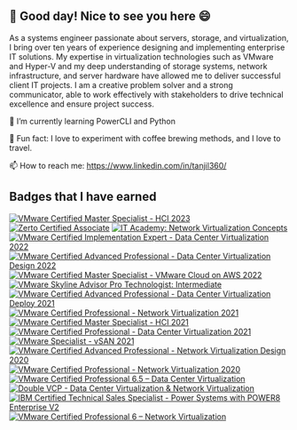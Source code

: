 ## 👋 Good day! Nice to see you here 😄


As a systems engineer passionate about servers, storage, and virtualization, I bring over ten years of experience designing and implementing enterprise IT solutions. 
My expertise in virtualization technologies such as VMware and Hyper-V and my deep understanding of storage systems, network infrastructure, and server hardware have allowed me to deliver successful client IT projects. I am a creative problem solver and a strong communicator, able to work effectively with stakeholders to drive technical excellence and ensure project success.

🌱 I’m currently learning PowerCLI and Python

🥳 Fun fact: I love to experiment with coffee brewing methods, and I love to travel.

📫 How to reach me: https://www.linkedin.com/in/tanjil360/


## Badges that I have earned
<!--START_SECTION:badges-->
[![VMware Certified Master Specialist - HCI 2023](https://images.credly.com/size/100x100/images/f7ba7f4b-0eb6-4329-a473-9201bbe6a9de/image.png)](http://www.credly.com/badges/b5580b22-9bf3-40c9-8e00-a7bd8287743e "VMware Certified Master Specialist - HCI 2023")
[![Zerto Certified Associate](https://images.credly.com/size/100x100/images/b497d307-a9ce-4221-8cc0-39bb23b823e0/image.png)](http://www.credly.com/badges/0e014d65-bbe0-4230-b306-b03077e3ff48 "Zerto Certified Associate")
[![IT Academy: Network Virtualization Concepts](https://images.credly.com/size/100x100/images/930cc3e4-8a2e-41ae-84b8-40fcf471f786/image.png)](http://www.credly.com/badges/0127fb43-98b9-4bb1-94f1-2014240ca414 "IT Academy: Network Virtualization Concepts")
[![VMware Certified Implementation Expert - Data Center Virtualization 2022](https://images.credly.com/size/100x100/images/a8187184-27a6-4fd7-b024-3051bb723a43/VCIX-DCV_2022_600x600.png)](http://www.credly.com/badges/c05132c2-104e-4002-9cc8-71d51bfbc509 "VMware Certified Implementation Expert - Data Center Virtualization 2022")
[![VMware Certified Advanced Professional - Data Center Virtualization Design 2022](https://images.credly.com/size/100x100/images/846f8bc7-f9dd-4df1-be14-46919b5c24fc/image.png)](http://www.credly.com/badges/e96bf8d6-9590-43d2-994a-a37014efcd23 "VMware Certified Advanced Professional - Data Center Virtualization Design 2022")
[![VMware Certified Master Specialist - VMware Cloud on AWS 2022](https://images.credly.com/size/100x100/images/24c8c8bc-b699-4284-983e-bbcf0e4729cc/image.png)](http://www.credly.com/badges/3ea3b2c5-ddf5-4fa9-9bee-d25b0d11d62e "VMware Certified Master Specialist - VMware Cloud on AWS 2022")
[![VMware Skyline Advisor Pro Technologist: Intermediate](https://images.credly.com/size/100x100/images/97ec6ce0-a4ff-45da-9a63-1c74702a7553/image.png)](http://www.credly.com/badges/0cf44025-cd9d-4f91-be0b-0bfda4560d91 "VMware Skyline Advisor Pro Technologist: Intermediate")
[![VMware Certified Advanced Professional - Data Center Virtualization Deploy 2021](https://images.credly.com/size/100x100/images/0b0aa108-35f7-4f5f-b973-daac3f243c07/VMware_Cert_AP_DCV_Dep.png)](http://www.credly.com/badges/ea46cb41-37c3-49ae-8329-f9505ccd4e02 "VMware Certified Advanced Professional - Data Center Virtualization Deploy 2021")
[![VMware Certified Professional - Network Virtualization 2021](https://images.credly.com/size/100x100/images/dad0ad6d-cbb9-4498-99fd-cddb3dc2ee6c/VMware_Cert_P_NV.png)](http://www.credly.com/badges/2e1a6db3-4ad7-4c9a-aadd-f533b3f2e7bb "VMware Certified Professional - Network Virtualization 2021")
[![VMware Certified Master Specialist - HCI 2021](https://images.credly.com/size/100x100/images/37992a86-8dd9-47a0-983d-b0ba4fb2a962/Vmware_Sp_MS_HCI.png)](http://www.credly.com/badges/a264beed-16a9-46ef-8ec8-d1b7b0759167 "VMware Certified Master Specialist - HCI 2021")
[![VMware Certified Professional - Data Center Virtualization 2021](https://images.credly.com/size/100x100/images/d17db04c-7c17-4bb6-ac91-e287dfb3340c/VMware_Cert_P_DCV.png)](http://www.credly.com/badges/05308ea8-8750-4c88-809a-27834190891e "VMware Certified Professional - Data Center Virtualization 2021")
[![VMware Specialist - vSAN 2021](https://images.credly.com/size/100x100/images/9cc9639d-953b-46a1-9a9e-cadae45d3a1f/VMWare_Sp_vSAN.png)](http://www.credly.com/badges/e816040d-b2d5-4aa1-ab32-bb711ac1f7e6 "VMware Specialist - vSAN 2021")
[![VMware Certified Advanced Professional - Network Virtualization Design 2020](https://images.credly.com/size/100x100/images/e20ccdf9-2ac1-464b-b994-ee2c74029fbc/vmware_Cert_AP_NVDes20.png)](http://www.credly.com/badges/2a45cc02-8632-4cc6-bdaa-f68613ac93e0 "VMware Certified Advanced Professional - Network Virtualization Design 2020")
[![VMware Certified Professional - Network Virtualization 2020](https://images.credly.com/size/100x100/images/5f8005e3-33ca-42de-9e28-e1376a026c06/Vmware_Cert_Prof_NV20.png)](http://www.credly.com/badges/e252fb8d-2263-4580-8f59-8b6ad2d1e810 "VMware Certified Professional - Network Virtualization 2020")
[![VMware Certified Professional 6.5 – Data Center Virtualization](https://images.credly.com/size/100x100/images/a3d00169-b217-463b-a82f-d4ccb0716268/vmware_Cert_P_DCV6.5.png)](http://www.credly.com/badges/2aaf3d93-28dc-46a3-b7db-b7e8625ecac5 "VMware Certified Professional 6.5 – Data Center Virtualization")
[![Double VCP - Data Center Virtualization & Network Virtualization](https://images.credly.com/size/100x100/images/a1508378-d359-4d23-8636-9bd1708b8795/image.png)](http://www.credly.com/badges/941b7ae0-ee56-4e12-82bc-33ed61b28849 "Double VCP - Data Center Virtualization & Network Virtualization")
[![IBM Certified Technical Sales Specialist - Power Systems with POWER8 Enterprise V2](https://images.credly.com/size/100x100/images/ae2a8ab8-2bb3-4179-a251-b04b26b52e94/Power_Systems_with_POWER8_Enterprise_V2.png)](http://www.credly.com/badges/a5e1deab-9dea-4400-9069-b33687695d50 "IBM Certified Technical Sales Specialist - Power Systems with POWER8 Enterprise V2")
[![VMware Certified Professional 6 – Network Virtualization](https://images.credly.com/size/100x100/images/dc89c0cb-3605-4e49-92f6-fd8c349a35eb/vmware_Cert_P_NV6.png)](http://www.credly.com/badges/3e31d216-0b20-4c62-9718-8e87ddbc73d9 "VMware Certified Professional 6 – Network Virtualization")
<!--END_SECTION:badges-->
<!--
**MdTanjilIslamBappi/MdTanjilIslamBappi** is a ✨ _special_ ✨ repository because its `README.md` (this file) appears on your GitHub profile.

Here are some ideas to get you started:

- 🔭 I’m currently working on ...
🌱 I’m currently learning ...
- 👯 I’m looking to collaborate on ...
- 🤔 I’m looking for help with ...
- 💬 Ask me about ...
- 📫 How to reach me: ...
- 😄 Pronouns: ...
- ⚡ Fun fact: ...
-->
